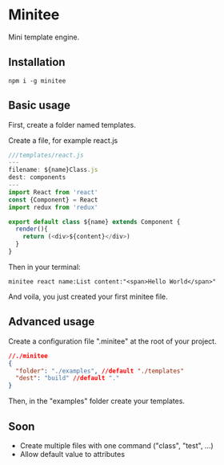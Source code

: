 # Minitee

Mini template engine.

## Installation

```
npm i -g minitee
````

## Basic usage

First, create a folder named templates.

Create a file, for example react.js
```javascript
///templates/react.js
---
filename: ${name}Class.js
dest: components
---
import React from 'react'
const {Component} = React
import redux from 'redux'

export default class ${name} extends Component {
  render(){
    return (<div>${content}</div>)
  }
}
```

Then in your terminal:
```
minitee react name:List content:"<span>Hello World</span>"
```

And voila, you just created your first minitee file.

## Advanced usage

Create a configuration file ".minitee" at the root of your project.

```json
//./minitee
{
  "folder": "./examples", //default "./templates"
  "dest": "build" //default "."
}
```

Then, in the "examples" folder create your templates.


## Soon

- Create multiple files with one command ("class", "test", ...)
- Allow default value to attributes
